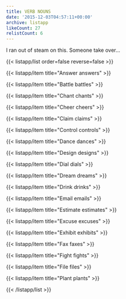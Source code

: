 ```yaml
---
title: VERB NOUNS
date: '2015-12-03T04:57:11+00:00'
archive: listapp
likeCount: 27
relistCount: 6
---
```


I ran out of steam on this. Someone take over...

{{< listapp/list order=false reverse=false >}}

   {{< listapp/item title="Answer answers" >}}

   {{< listapp/item title="Battle battles" >}}

   {{< listapp/item title="Chant chants" >}}

   {{< listapp/item title="Cheer cheers" >}}

   {{< listapp/item title="Claim claims" >}}

   {{< listapp/item title="Control controls" >}}

   {{< listapp/item title="Dance dances" >}}

   {{< listapp/item title="Design designs" >}}

   {{< listapp/item title="Dial dials" >}}

   {{< listapp/item title="Dream dreams" >}}

   {{< listapp/item title="Drink drinks" >}}

   {{< listapp/item title="Email emails" >}}

   {{< listapp/item title="Estimate estimates" >}}

   {{< listapp/item title="Excuse excuses" >}}

   {{< listapp/item title="Exhibit exhibits" >}}

   {{< listapp/item title="Fax faxes" >}}

   {{< listapp/item title="Fight fights" >}}

   {{< listapp/item title="File files" >}}

   {{< listapp/item title="Plant plants" >}}

{{< /listapp/list >}}
